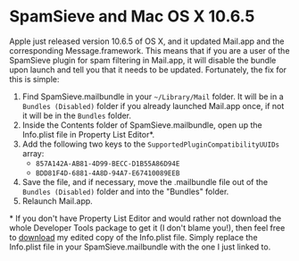 # SpamSieve and Mac OS X 10.6.5 #

Apple just released version 10.6.5 of OS X, and it updated Mail.app and the corresponding Message.framework. This means that if you are a user of the SpamSieve plugin for spam filtering in Mail.app, it will disable the bundle upon launch and tell you that it needs to be updated. Fortunately, the fix for this is simple:  

1. Find SpamSieve.mailbundle in your `~/Library/Mail` folder. It will be in a `Bundles (Disabled)` folder if you already launched Mail.app once, if not it will be in the `Bundles` folder.
2. Inside the Contents folder of SpamSieve.mailbundle, open up the Info.plist file in Property List Editor*.
3. Add the following two keys to the `SupportedPluginCompatibilityUUIDs` array:
	- `857A142A-AB81-4D99-BECC-D1B55A86D94E`
	- `BDD81F4D-6881-4A8D-94A7-E67410089EEB`
4. Save the file, and if necessary, move the .mailbundle file out of the `Bundles (Disabled)` folder and into the "Bundles" folder.
5. Relaunch Mail.app.

\* If you don't have Property List Editor and would rather not download the whole Developer Tools package to get it (I don't blame you!), then feel free to [download](http://zcr.me/f/SpamSieve/Info.plist) my edited copy of the Info.plist file. Simply replace the Info.plist file in your SpamSieve.mailbundle with the one I just linked to.